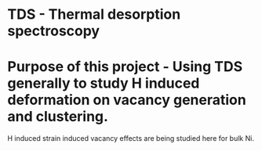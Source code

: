 # TDS -  Thermal desorption spectroscopy


# Purpose of this project  - Using TDS generally to study H induced deformation on vacancy generation and clustering.
H induced strain induced vacancy effects are being studied here for bulk Ni.

